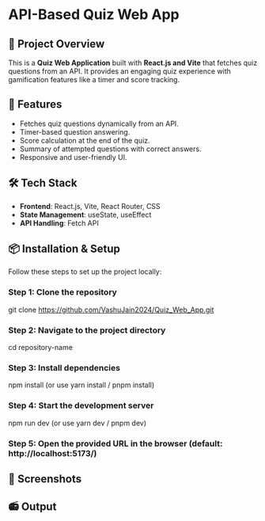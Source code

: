 # API-Based Quiz Web App

## 🚀 Project Overview

This is a **Quiz Web Application** built with **React.js and Vite** that fetches quiz questions from an API. It provides an engaging quiz experience with gamification features like a timer and score tracking.

## 🌟 Features

- Fetches quiz questions dynamically from an API.
- Timer-based question answering.
- Score calculation at the end of the quiz.
- Summary of attempted questions with correct answers.
- Responsive and user-friendly UI.

## 🛠️ Tech Stack

- **Frontend**: React.js, Vite, React Router, CSS
- **State Management**: useState, useEffect
- **API Handling**: Fetch API

## 📦 Installation & Setup

Follow these steps to set up the project locally:

### Step 1: Clone the repository

git clone https://github.com/VashuJain2024/Quiz_Web_App.git

### Step 2: Navigate to the project directory

cd repository-name

### Step 3: Install dependencies

npm install (or use yarn install / pnpm install)

### Step 4: Start the development server

npm run dev (or use yarn dev / pnpm dev)

### Step 5: Open the provided URL in the browser (default: http://localhost:5173/)

## 📸 Screenshots

## 📻 Output
